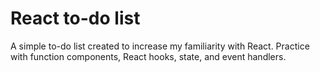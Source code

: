 # React to-do list
A simple to-do list created to increase my familiarity with React. Practice with function components, React hooks, state, and event handlers.
